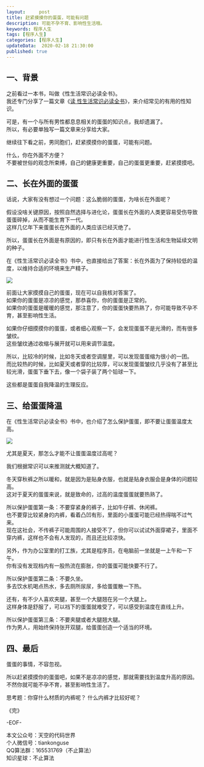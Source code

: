 ```yaml
---   
layout:     post  
title: 赶紧摸摸你的蛋蛋，可能有问题  
description: 可能不孕不育、影响性生活哦。    
keywords: 程序人生  
tags: [程序人生]    
categories: [程序人生]  
updateData:  2020-02-18 21:30:00  
published: true  
---  
```



## 一、背景  


之前看过一本书，叫做《性生活常识必读全书》。  
我还专门分享了一篇文章《[读 性生活常识必读全书](https://mp.weixin.qq.com/s/TwHLQRBb11G57O-ORRLqTA)》，来介绍常见的有用的性知识。   


可是，有一个与所有男性都息息相关的蛋蛋的知识点，我却遗漏了。   
所以，有必要单独写一篇文章来分享给大家。  


继续往下看之前，男同胞们，赶紧摸摸你的蛋蛋，可能有问题。  


什么，你在外面不方便？  
不要被世俗的观念所束缚，自己的健康更重要，自己的蛋蛋更重要，赶紧摸摸吧。  


## 二、长在外面的蛋蛋  


话说，大家有没有想过一个问题：这么脆弱的蛋蛋，为啥长在外面呢？  


假设没啥关键原因，按照自然选择与进化论，蛋蛋长在外面的人类更容易受伤导致蛋蛋碎掉，从而不能生育下一代。  
这样几亿年下来蛋蛋长在外面的人类应该已经灭绝了。  


所以，蛋蛋长在外面是有原因的，即只有长在外面才能进行性生活和生物延续文明的种子。  


在《性生活常识必读全书》书中，也直接给出了答案：长在外面为了保持较低的温度，以维持合适的环境来生产精子。  


![](http://res2020.tiankonguse.com/images/2020/06/08/001.png)


前面让大家摸摸自己的蛋蛋，现在可以自我核对答案了。  
如果你的蛋蛋是凉凉的感觉，那恭喜你，你的蛋蛋是正常的。  
如果你的蛋蛋是暖暖的感觉，那注意了，你的蛋蛋快要热熟了，你可能导致不孕不育，甚至影响性生活。  


如果你仔细摸摸你的蛋蛋，或者细心观察一下，会发现蛋蛋不是光滑的，而有很多皱纹。  
这些皱纹通过收缩与展开就可以用来调节温度。  


所以，比较冷的时候，比如冬天或者空调屋里，可以发现蛋蛋缩为很小的一团。  
而比较热的时候，比如夏天或者穿的比较厚，可以发现蛋蛋皱纹几乎没有了甚至比较光滑，蛋蛋下垂下去，像一个袋子装了两个铅球一下。    


这些都是蛋蛋自我降温的生理反应。  


## 三、给蛋蛋降温  


在《性生活常识必读全书》书中，也介绍了怎么保护蛋蛋，即不要让蛋蛋温度太高。  


![](http://res2020.tiankonguse.com/images/2020/06/08/002.png)


尤其是夏天，那怎么才能不让蛋蛋温度过高呢？  


我们根据常识可以来推测就大概知道了。  


冬天穿秋裤之所以暖和，就是因为是贴身衣服，也就是贴身衣服会是身体的问题较高。  
这对于夏天的蛋蛋来说，就是致命的，过高的温度蛋蛋就要热熟了。  


所以保护蛋蛋第一条：不要穿紧身的裤子，比如牛仔裤、休闲裤。  
也不要穿比较紧身的内裤，看着凸凹有形，里面的小蛋蛋可能已经热得喘不过气来。  
现在这社会，不传裤子可能周围的人接受不了，但你可以试试外面穿裙子，里面不穿内裤，这样也不会有人发现的，而且还比较凉快。  


另外，作为办公室里的打工族，尤其是程序员，在电脑前一坐就是一上午和一下午。  
你有没有发现档内有一股热流在膨胀，你的蛋蛋可能快要不行了。  


所以保护蛋蛋第二条：不要久坐。  
多去饮水机喝点热水，多去厕所尿尿，多给蛋蛋散一下热。  


还有，有不少人喜欢夹腿，甚至一个大腿翘在另一个大腿上。  
这样身体是舒服了，可以裆下的蛋蛋就难受了，可以感受到温度在直线上升。  


所以保护蛋蛋第三条：不要夹腿或者大腿翘大腿。  
作为男人，用始终保持张开双腿，给蛋蛋创造一个适当的环境。  


## 四、最后  


蛋蛋的事情，不容忽视。  


所以赶紧摸摸你的蛋蛋吧，如果不是凉凉的感觉，那就需要找到温度升高的原因。  
不然你就可能不孕不育，甚至影响性生活了。  


思考题：你穿什么材质的内裤呢？ 什么内裤才比较好呢？  



《完》  


-EOF-  



本文公众号：天空的代码世界  
个人微信号：tiankonguse  
QQ算法群：165531769（不止算法）  
知识星球：不止算法  

